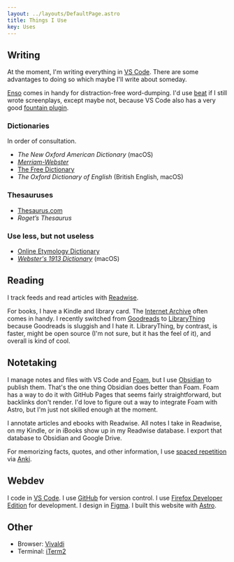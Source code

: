 ```yaml
---
layout: ../layouts/DefaultPage.astro
title: Things I Use
key: Uses
---
```


## Writing

At the moment, I'm writing everything in [VS Code](https://code.visualstudio.com). There are some advantages to doing so which maybe I'll write about someday.

[Enso](https://enso.sonnet.io/) comes in handy for distraction-free word-dumping. I'd use [beat](https://www.beat-app.fi) if I still wrote screenplays, except maybe not, because VS Code also has a very good [fountain plugin](https://marketplace.visualstudio.com/items?itemName=piersdeseilligny.betterfountain).

### Dictionaries

In order of consultation.

- *The New Oxford American Dictionary* (macOS)
- [*Merriam-Webster*](https://www.merriam-webster.com/)
- [The Free Dictionary](https://www.thefreedictionary.com/)
- *The Oxford Dictionary of English* (British English, macOS)

### Thesauruses

- [Thesaurus.com](https://www.thesaurus.com/)
- *Roget’s Thesaurus*

### Use less, but not useless

- [Online Etymology Dictionary](https://www.etymonline.com/)
- [*Webster's 1913 Dictionary*](https://github.com/cmod/websters-1913) (macOS)

## Reading

I track feeds and read articles with [Readwise](https://readwise.io/).

For books, I have a Kindle and library card. The [Internet Archive](https://archive.org) often comes in handy. I recently switched from [Goodreads](https://www.goodreads.com) to [LibraryThing](https://www.librarything.com/home) because Goodreads is sluggish and I hate it. LibraryThing, by contrast, is faster, might be open source (I'm not sure, but it has the feel of it), and overall is kind of cool.

## Notetaking

I manage notes and files with VS Code and [Foam](https://foambubble.github.io/foam/), but I use [Obsidian](https://obsidian.md/) to publish them. That's the one thing Obsidian does better than Foam. Foam has a way to do it with GitHub Pages that seems fairly straightforward, but backlinks don't render. I'd love to figure out a way to integrate Foam with Astro, but I'm just not skilled enough at the moment.

I annotate articles and ebooks with Readwise. All notes I take in Readwise, on my Kindle, or in iBooks show up in my Readwise database. I export that database to Obsidian and Google Drive.

For memorizing facts, quotes, and other information, I use [spaced repetition](https://en.wikipedia.org/wiki/Spaced_repetition) via [Anki](https://apps.ankiweb.net/).

## Webdev

I code in [VS Code](https://code.visualstudio.com/). I use [GitHub](https://github.com/seldstein/) for version control. I use [Firefox Developer Edition](https://www.mozilla.org/en-US/firefox/developer/) for development. I design in [Figma](https://www.figma.com). I built this website with [Astro](https://astro.build/).

## Other

- Browser: [Vivaldi](https://vivaldi.com)
- Terminal: [iTerm2](https://iterm2.com/)

